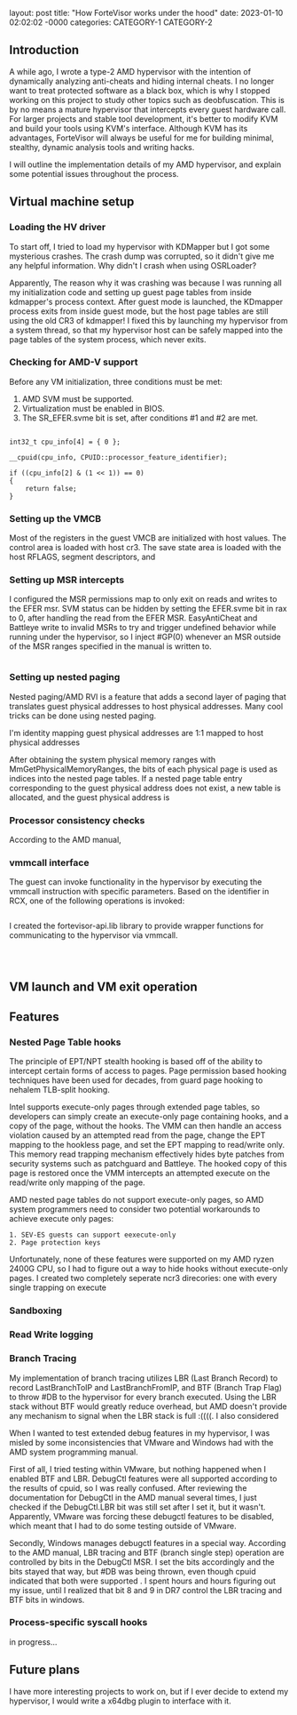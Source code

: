 layout: post
title: "How ForteVisor works under the hood"
date: 2023-01-10 02:02:02 -0000
categories: CATEGORY-1 CATEGORY-2

## Introduction

A while ago, I wrote a type-2 AMD hypervisor with the intention of dynamically analyzing anti-cheats and hiding internal cheats. I no longer want to treat protected software as a black box, which is why I stopped working on this project to study other topics such as deobfuscation. This is by no means a mature hypervisor that intercepts every guest hardware call. For larger projects and stable tool development, it's better to modify KVM and build your tools using KVM's interface. Although KVM has its advantages, ForteVisor will always be useful for me for building minimal, stealthy, dynamic analysis tools and writing hacks.

I will outline the implementation details of my AMD hypervisor, and explain some potential issues throughout the process. 

## Virtual machine setup


### Loading the HV driver

To start off, I tried to load my hypervisor with KDMapper but I got some mysterious crashes. The crash dump was corrupted, so it didn't give me any helpful information. Why didn't I crash when using OSRLoader?

Apparently, The reason why it was crashing was because I was running all my initialization code and setting up guest page tables from inside kdmapper's process context. After guest mode is launched, the KDmapper process exits from inside guest mode, but the host page tables are still using the old CR3 of kdmapper! I fixed this by launching my hypervisor from a system thread, so that my hypervisor host can be safely mapped into the page tables of the system process, which never exits.  

### Checking for AMD-V support 

Before any VM initialization, three conditions must be met:

1. AMD SVM must be supported.
2. Virtualization must be enabled in BIOS.
3. The SR_EFER.svme bit is set, after conditions #1 and #2 are met.


```

int32_t	cpu_info[4] = { 0 };

__cpuid(cpu_info, CPUID::processor_feature_identifier);

if ((cpu_info[2] & (1 << 1)) == 0)
{
    return false;
}
```

### Setting up the VMCB

Most of the registers in the guest VMCB are initialized with host values. The control area is loaded with host cr3. The save state area is loaded with the host RFLAGS, segment descriptors, and 



### Setting up MSR intercepts

I configured the MSR permissions map to only exit on reads and writes to the EFER msr. SVM status can be hidden by setting the EFER.svme bit in rax to 0, after handling the read from the EFER MSR. EasyAntiCheat and Battleye write to invalid MSRs to try and trigger undefined behavior while running under the hypervisor, so I inject #GP(0) whenever an MSR outside of the MSR ranges specified in the manual is written to. 

```
```

### Setting up nested paging

Nested paging/AMD RVI is a feature that adds a second layer of paging that translates guest physical addresses to host physical addresses. Many cool tricks can be done using nested paging.

I'm identity mapping guest physical addresses are 1:1 mapped to host physical addresses

 After obtaining the system physical memory ranges with MmGetPhysicalMemoryRanges, the bits of each physical page is used as indices into the nested page tables. If a nested page table entry corresponding to the guest physical address does not exist, a new table is allocated, and the guest physical address is

### Processor consistency checks

According to the AMD manual, 

### vmmcall interface

The guest can invoke functionality in the hypervisor by executing the vmmcall instruction with specific parameters. Based on the identifier in RCX, one of the following operations is invoked:

```
```

I created the fortevisor-api.lib library to provide wrapper functions for communicating to the hypervisor via vmmcall.

```



```

## VM launch and VM exit operation

## Features

### Nested Page Table hooks

The principle of EPT/NPT stealth hooking is based off of the ability to intercept certain forms of access to pages. Page permission based hooking techniques have been used for decades, from guard page hooking to nehalem TLB-split hooking. 

Intel supports execute-only pages through extended page tables, so developers can simply create an execute-only page containing hooks, and a copy of the page, without the hooks. The VMM can then handle an access violation caused by an attempted read from the page, change the EPT mapping to the hookless page, and set the EPT mapping to read/write only. This memory read trapping mechanism effectively hides byte patches from security systems such as patchguard and Battleye. The hooked copy of this page is restored once the VMM intercepts an attempted execute on the read/write only mapping of the page.


AMD nested page tables do not support execute-only pages, so AMD system programmers need to consider two potential workarounds to achieve execute only pages:

    1. SEV-ES guests can support eexecute-only
    2. Page protection keys
    
Unfortunately, none of these features were supported on my AMD ryzen 2400G CPU, so I had to figure out a way to hide hooks without execute-only pages. I created two completely seperate ncr3 direcories: one with every single trapping on execute 



### Sandboxing 



### Read Write logging

### Branch Tracing

My implementation of branch tracing utilizes LBR (Last Branch Record) to record LastBranchToIP and LastBranchFromIP, and BTF (Branch Trap Flag) to throw #DB to the hypervisor for every branch executed. Using the LBR stack without BTF would greatly reduce overhead, but AMD doesn't provide any mechanism to signal when the LBR stack is full :((((. I also considered 

When I wanted to test extended debug features in my hypervisor, I was misled by some inconsistencies that VMware and Windows had with the AMD system programming manual. 

First of all, I tried testing within VMware, but nothing happened when I enabled BTF and LBR. DebugCtl features were all supported according to the results of cpuid, so I was really confused. After reviewing the documentation for DebugCtl in the AMD manual several times, I just checked if the DebugCtl.LBR bit was still set after I set it, but it wasn't. Apparently, VMware was forcing these debugctl features to be disabled, which meant that I had to do some testing outside of VMware. 

Secondly, Windows manages debugctl features in a special way. According to the AMD manual, LBR tracing and BTF (branch single step) operation are controlled by bits in the DebugCtl MSR. I set the bits accordingly and the bits stayed that way, but #DB was being thrown, even though cpuid indicated that both were supported . I spent hours and hours figuring out my issue, until I realized that bit 8 and 9 in DR7  control the LBR tracing and BTF bits in windows.

### Process-specific syscall hooks

in progress...

## Future plans

I have more interesting projects to work on, but if I ever decide to extend my hypervisor, I would write a x64dbg plugin to interface with it.
